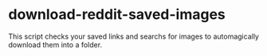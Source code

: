 download-reddit-saved-images
============================

This script checks your saved links and searchs for images to automagically download them into a folder.